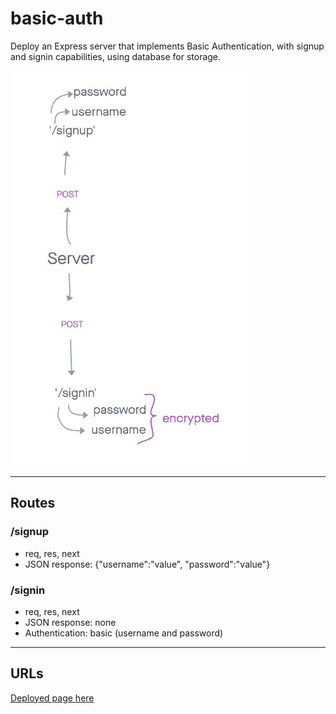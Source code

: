 
# basic-auth

Deploy an Express server that implements Basic Authentication, with signup and signin capabilities, using database for storage.

![basic-auth](basic-auth.jpg)

---

## Routes

### /signup

* req, res, next
* JSON response: {"username":"value", "password":"value"}

### /signin

* req, res, next
* JSON response: none
* Authentication: basic (username and password)

--- 

## URLs

[Deployed page here](https://timegorov-basic-auth.herokuapp.com)